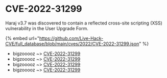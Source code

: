 # CVE-2022-31299

Haraj v3.7 was discovered to contain a reflected cross-site scripting (XSS) vulnerability in the User Upgrade Form.

{% embed url="https://github.com/Live-Hack-CVE/full_database/blob/main/cves/2022/CVE-2022-31299.json" %}


* bigzooooz ~> [CVE-2022-31299](https://www.alice-snow.ru/2022/database/cve-2022-31299/cve-2022-31299-bigzooooz)
* bigzooooz ~> [CVE-2022-31299](https://www.alice-snow.ru/2022/database/cve-2022-31299/cve-2022-31299-bigzooooz)
* bigzooooz ~> [CVE-2022-31299](https://www.alice-snow.ru/2022/database/cve-2022-31299/cve-2022-31299-bigzooooz)
* bigzooooz ~> [CVE-2022-31299](https://www.alice-snow.ru/2022/database/cve-2022-31299/cve-2022-31299-bigzooooz)